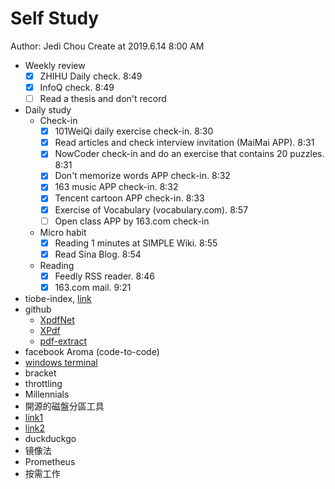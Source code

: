 # Self Study

Author: Jedi Chou
Create at 2019.6.14 8:00 AM

* Weekly review
  -[x] ZHIHU Daily check. 8:49
  -[x] InfoQ check. 8:49
  -[ ] Read a thesis and don't record

* Daily study
  * Check-in
    -[x] 101WeiQi daily exercise check-in. 8:30
    -[x] Read articles and check interview invitation (MaiMai APP). 8:31
    -[x] NowCoder check-in and do an exercise that contains 20 puzzles. 8:31
    -[x] Don't memorize words APP check-in. 8:32
    -[x] 163 music APP check-in. 8:32
    -[x] Tencent cartoon APP check-in. 8:33
    -[x] Exercise of Vocabulary (vocabulary.com). 8:57
    -[ ] Open class APP by 163.com check-in

  * Micro habit
    -[x] Reading 1 minutes at SIMPLE Wiki. 8:55
    -[x] Read Sina Blog. 8:54

  * Reading
    -[x] Feedly RSS reader. 8:46
    -[x] 163.com mail. 9:21

* tiobe-index, [link](https://www.tiobe.com/tiobe-index/)
* github
  * [XpdfNet](https://github.com/gqy117/XpdfNet)
  * [XPdf](https://github.com/fzani/xpdf)
  * [pdf-extract](https://github.com/poulfoged/pdf-extract)
* facebook Aroma (code-to-code)
* [windows terminal](https://github.com/microsoft/Terminal)
* bracket
* throttling
* Millennials 
* 開源的磁盤分區工具
* [link1](http://audio-video.gnu.org/)
* [link2](https://email.163.com/#style=6)
* duckduckgo
* 镜像法
* Prometheus
* 按需工作
